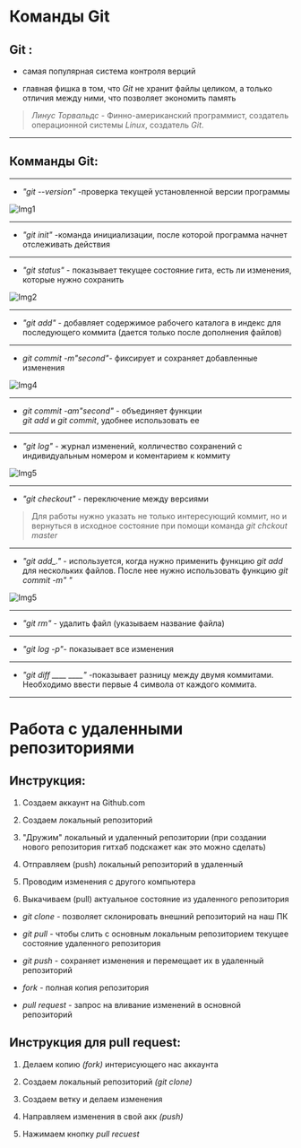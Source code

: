 # Команды Git

## Git : ##
* самая популярная система контроля верций 

* главная фишка в том, что *Git* не хранит файлы целиком, а только отличия между ними, что позволяет экономить память

>  *Линус Торвальдс -*  Финно-американский программист, создатель операционной системы *Linux*, создатель *Git*.
________

## Комманды Git: ##
-------
* *"git --version"* -проверка текущей установленной версии программы

![Img1](git1.png)

-------------
* *"git init"* -команда инициализации, после которой программа начнет отслеживать действия
--------
* *"git status"* - показывает текущее состояние гита, есть ли изменения, которые нужно сохранить 

![Img2](git2.png) 

-------

* *"git add"* - добавляет содержимое рабочего каталога в индекс для последующего коммита (дается только после дополнения файлов)


*** 

* *git commit -m"second"*- фиксирует и сохраняет добавленные изменения

![Img4](git_commit.png)
_______

* *git commit -am"second"* - объединяет функции          
*git add* и *git commit*, удобнее использовать ее
-------
  
  * *"git log"* - журнал изменений, колличество сохранений с индивидуальным номером и коментарием к коммиту

  ![Img5](git_log.png)
  _________

* *"git checkout"* -  переключение между версиями

>Для работы нужно указать не только интересующий коммит, но и вернуться в исходное состояние при помощи команда *git chckout master* 
----------
* *"git add_."* - используется, когда нужно применить функцию *git add* для нескольких файлов. После нее нужно использовать функцию *git commit -m" "*

![Img5](git_add..png)

-----------
* *"git rm"* - удалить файл (указываем название файла)
--------
* *"git log -p"*- показывает все изменения
---------
* *"git diff ____ ____"* -показывает разницу между двумя коммитами. Необходимо ввести первые 4 символа от каждого коммита.
_________

# Работа с удаленными репозиториями

## Инструкция:

1. Создаем аккаунт на Github.com 

2. Создаем локальный репозиторий

3. "Дружим" локальный и удаленный репозитории (при создании нового репозитория гитхаб подскажет как это можно сделать)

4. Отправляем (push) локальный репозиторий в удаленный 

5. Проводим изменения с другого компьютера

6. Выкачиваем (pull) актуальное состояние из удаленного репозитория

* *git clone* - позволяет склонировать внешний репозиторий на наш ПК

* *git pull* - чтобы слить с основным локальным репозиторием текущее состояние удаленного репозитория

* *git push* - сохраняет изменения и перемещает их в удаленный репозиторий

* *fork* - полная копия репозитория
 
 * *pull request* - запрос на вливание изменений в основной репозиторий
   
## Инструкция для pull request:

1. Делаем копию *(fork)* интерисующего нас аккаунта

2. Создаем локальный репозиторий *(git clone)*

3. Создаем ветку и делаем изменения

4. Направляем изменения в свой акк *(push)*

5. Нажимаем кнопку *pull recuest*



